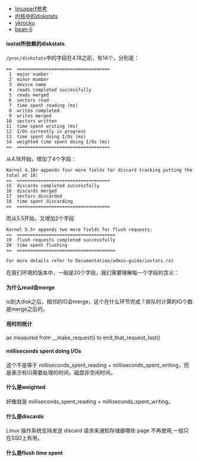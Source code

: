 - [linuxperf参考](linuxperf.com/?p=156)
- [内核中的diskstats](https://www.kernel.org/doc/Documentation/iostats.txt)
- [ykrocku](http://ykrocku.github.io/blog/2014/04/11/diskstats/)
- [bean-li](https://bean-li.github.io/dive-into-iostat/)


#### iostat所依赖的diskstats
`/proc/diskstats`中的字段在4.18之前，有14个，分别是：
```
==  ===================================
 1  major number
 2  minor mumber
 3  device name
 4  reads completed successfully
 5  reads merged
 6  sectors read
 7  time spent reading (ms)
 8  writes completed
 9  writes merged
10  sectors written
11  time spent writing (ms)
12  I/Os currently in progress
13  time spent doing I/Os (ms)
14  weighted time spent doing I/Os (ms)
==  ===================================
```
从4.18开始，增加了4个字段：
```
Kernel 4.18+ appends four more fields for discard tracking putting the total at 18:
==  ===================================
15  discards completed successfully
16  discards merged
17  sectors discarded
18  time spent discarding
==  ===================================
```
而从5.5开始，又增加2个字段
```
Kernel 5.5+ appends two more fields for flush requests:
==  =====================================
19  flush requests completed successfully
20  time spent flushing
==  =====================================

For more details refer to Documentation/admin-guide/iostats.rst
```

在我们环境的版本中，一般是20个字段，我们需要理解每一个字段的含义：

#### 为什么read会merge
io到大disk之后，相邻的IO会merge，这个在什么环节完成？排队时计算的IO个数是merge之后的。

#### 用时的统计
as measured from __make_request() to end_that_request_last()

#### milliseconds spent doing I/Os
这个不是等于  milliseconds_spent_reading + milliseconds_spent_writing，而是表示有IO需要处理的时间，磁盘非空闲时间。

#### 什么是weighted
好像就是 milliseconds_spent_reading + milliseconds_spent_writing。

#### 什么是discards
Linux 操作系统支持发送 discard 请求来通知存储器哪些 page 不再使用,一般只在SSD上有用。

#### 什么是flush time spent
